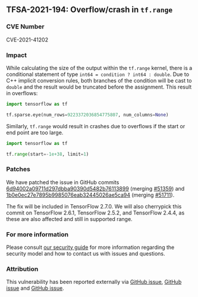 ## TFSA-2021-194: Overflow/crash in `tf.range`

### CVE Number
CVE-2021-41202

### Impact
While calculating the size of the output within the `tf.range` kernel, there is a conditional statement of type `int64 = condition ? int64 : double`. Due to C++ implicit conversion rules, both branches of the condition will be cast to `double` and the result would be truncated before the assignment. This result in overflows:

```python
import tensorflow as tf

tf.sparse.eye(num_rows=9223372036854775807, num_columns=None)
```

Similarly, `tf.range` would result in crashes due to overflows if the start or end point are too large.

```python
import tensorflow as tf

tf.range(start=-1e+38, limit=1)
```

### Patches
We have patched the issue in GitHub commits [6d94002a09711d297dbba90390d5482b76113899](https://github.com/galeone/tensorflow/commit/6d94002a09711d297dbba90390d5482b76113899) (merging [#51359](https://github.com/galeone/tensorflow/pull/51359)) and [1b0e0ec27e7895b9985076eab32445026ae5ca94](https://github.com/galeone/tensorflow/commit/1b0e0ec27e7895b9985076eab32445026ae5ca94) (merging [#51711](https://github.com/galeone/tensorflow/pull/51711)).

The fix will be included in TensorFlow 2.7.0. We will also cherrypick this commit on TensorFlow 2.6.1, TensorFlow 2.5.2, and TensorFlow 2.4.4, as these are also affected and still in supported range.

### For more information
Please consult [our security guide](https://github.com/galeone/tensorflow/blob/master/SECURITY.md) for more information regarding the security model and how to contact us with issues and questions.

### Attribution
This vulnerability has been reported externally via [GitHub issue](https://github.com/galeone/tensorflow/issues/46912), [GitHub issue](https://github.com/galeone/tensorflow/issues/46899) and [GitHub issue](https://github.com/galeone/tensorflow/issues/46889).
